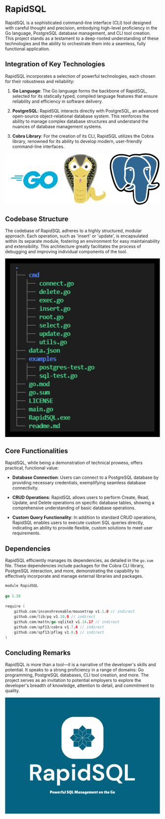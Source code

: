 # RapidSQL

RapidSQL is a sophisticated command-line interface (CLI) tool designed with careful thought and precision, embodying high-level proficiency in the Go language, PostgreSQL database management, and CLI tool creation. This project stands as a testament to a deep-rooted understanding of these technologies and the ability to orchestrate them into a seamless, fully functional application.

## Integration of Key Technologies

RapidSQL incorporates a selection of powerful technologies, each chosen for their robustness and reliability:

1. **Go Language**: The Go language forms the backbone of RapidSQL, selected for its statically typed, compiled language features that ensure reliability and efficiency in software delivery.

2. **PostgreSQL**: RapidSQL interacts directly with PostgreSQL, an advanced open-source object-relational database system. This reinforces the ability to manage complex database structures and understand the nuances of database management systems.

3. **Cobra Library**: For the creation of its CLI, RapidSQL utilizes the Cobra library, renowned for its ability to develop modern, user-friendly command-line interfaces.

![Go, PostgreSQL, Cobra](fig/go.jpg)

## Codebase Structure

The codebase of RapidSQL adheres to a highly structured, modular approach. Each operation, such as 'insert' or 'update', is encapsulated within its separate module, fostering an environment for easy maintainability and extensibility. This architecture greatly facilitates the process of debugging and improving individual components of the tool.

![Codebase Structure](fig/struct.jpg)

## Core Functionalities

RapidSQL, while being a demonstration of technical prowess, offers practical, functional value:

- **Database Connection**: Users can connect to a PostgreSQL database by providing necessary credentials, exemplifying seamless database connectivity.

- **CRUD Operations**: RapidSQL allows users to perform Create, Read, Update, and Delete operations on specific database tables, showing a comprehensive understanding of basic database operations.

- **Custom Query Functionality**: In addition to standard CRUD operations, RapidSQL enables users to execute custom SQL queries directly, indicating an ability to provide flexible, custom solutions to meet user requirements.

## Dependencies

RapidSQL efficiently manages its dependencies, as detailed in the `go.sum` file. These dependencies include packages for the Cobra CLI library, PostgreSQL interaction, and more, demonstrating the capability to effectively incorporate and manage external libraries and packages.

```go
module RapidSQL

go 1.20

require (
	github.com/inconshreveable/mousetrap v1.1.0 // indirect
	github.com/lib/pq v1.10.9 // indirect
	github.com/mattn/go-sqlite3 v1.14.17 // indirect
	github.com/spf13/cobra v1.7.0 // indirect
	github.com/spf13/pflag v1.0.5 // indirect
)
```

## Concluding Remarks

RapidSQL is more than a tool—it is a narrative of the developer's skills and potential. It speaks to a strong proficiency in a range of domains: Go programming, PostgreSQL databases, CLI tool creation, and more. The project serves as an invitation to potential employers to explore the developer's breadth of knowledge, attention to detail, and commitment to quality.

![RapidSQL CLI Tool](fig/logo.png)
